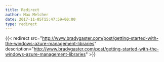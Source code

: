 ```yaml
---
title: Redirect
author: Max Melcher
date: 2017-11-05T15:47:59+00:00
type: redirect
---
```

{{< redirect src="http://www.bradygaster.com/post/getting-started-with-the-windows-azure-management-libraries" description="http://www.bradygaster.com/post/getting-started-with-the-windows-azure-management-libraries" >}}
